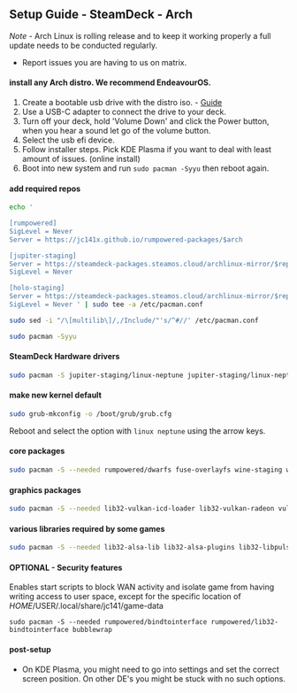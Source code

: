 ## Setup Guide - SteamDeck - Arch

*Note* - Arch Linux is rolling release and to keep it working properly a full update needs to be conducted regularly.

- Report issues you are having to us on matrix.

#### install any Arch distro. We recommend EndeavourOS.

1. Create a bootable usb drive with the distro iso. - [Guide](https://discovery.endeavouros.com/installation/create-install-media-usb-key/2021/03/)
2. Use a USB-C adapter to connect the drive to your deck.
3. Turn off your deck, hold 'Volume Down' and click the Power button, when you hear a sound let go of the volume button.
4. Select the usb efi device.
5. Follow installer steps. Pick KDE Plasma if you want to deal with least amount of issues. (online install)
6. Boot into new system and run `sudo pacman -Syyu` then reboot again.

#### add required repos

```sh
echo '

[rumpowered]
SigLevel = Never
Server = https://jc141x.github.io/rumpowered-packages/$arch

[jupiter-staging]
Server = https://steamdeck-packages.steamos.cloud/archlinux-mirror/$repo/os/$arch
SigLevel = Never

[holo-staging]
Server = https://steamdeck-packages.steamos.cloud/archlinux-mirror/$repo/os/$arch
SigLevel = Never ' | sudo tee -a /etc/pacman.conf

sudo sed -i "/\[multilib\]/,/Include/"'s/^#//' /etc/pacman.conf

sudo pacman -Syyu
```

#### SteamDeck Hardware drivers

```sh
sudo pacman -S jupiter-staging/linux-neptune jupiter-staging/linux-neptune-headers jupiter-staging/linux-firmware-neptune jupiter-staging/jupiter-hw-support rumpowered/sc-controller
```

#### make new kernel default

```sh
sudo grub-mkconfig -o /boot/grub/grub.cfg
```

Reboot and select the option with `linux neptune` using the arrow keys.


#### core packages
```sh
sudo pacman -S --needed rumpowered/dwarfs fuse-overlayfs wine-staging wine-mono
```

#### graphics packages
```sh
sudo pacman -S --needed lib32-vulkan-icd-loader lib32-vulkan-radeon vulkan-radeon
```

#### various libraries required by some games
```sh
sudo pacman -S --needed lib32-alsa-lib lib32-alsa-plugins lib32-libpulse lib32-openal lib32-zlib libgphoto2 libxcrypt-compat gst-plugins-base gst-plugins-good gst-plugins-ugly gst-plugins-bad gstreamer-vaapi gst-libav lib32-gst-plugins-base-libs lib32-gst-plugins-base lib32-gst-plugins-good
```

#### OPTIONAL - Security features

Enables start scripts to block WAN activity and isolate game from having writing access to user space, except for the specific location of $HOME/$USER/.local/share/jc141/game-data

```
sudo pacman -S --needed rumpowered/bindtointerface rumpowered/lib32-bindtointerface bubblewrap
```

#### post-setup
- On KDE Plasma, you might need to go into settings and set the correct screen position. On other DE's you might be stuck with no such options.
